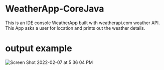 # WeatherApp-CoreJava

This is an IDE console WeatherApp built with weatherapi.com weather API. This App asks a user for location and prints out the weather details.

# output example
![Screen Shot 2022-02-07 at 5 36 04 PM](https://user-images.githubusercontent.com/99098876/152883879-ff3bce35-a7b4-4158-a723-55b984908b21.png)
